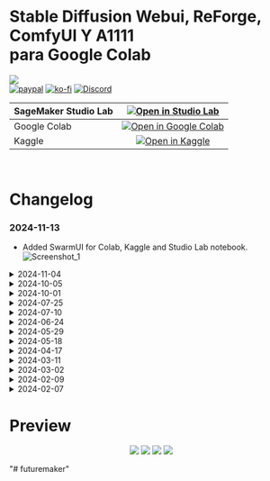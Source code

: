 # Stable Diffusion Webui, ReForge, ComfyUI Y A1111<br />para Google Colab
<a href="https://visitorbadge.io/status?path=https%3A%2F%2Fgithub.com%2Fpantat88%2Fsegsmaker"><img src="https://api.visitorbadge.io/api/visitors?path=https%3A%2F%2Fgithub.com%2Fpantat88%2Fsegsmaker&countColor=%232ccce4"/></a><br>
<a href="https://www.paypal.com/paypalme/gutris1"><img alt="paypal" src="https://img.shields.io/badge/PayPal-00457C?style=for-the-badge&logo=paypal&logoColor=black"/></a>
<a href="https://ko-fi.com/gutris1"><img alt="ko-fi" src="https://img.shields.io/badge/Ko--fi-F16061?style=for-the-badge&logo=ko-fi&logoColor=black"/></a>
<a href="https://discord.gg/k5BwmmvJJU"><img alt="Discord" src="https://img.shields.io/badge/Discrod-5865F2?style=for-the-badge&logo=discord&logoColor=black"/></a><br>


| SageMaker Studio Lab | [![Open in Studio Lab](https://studiolab.sagemaker.aws/studiolab.svg)](https://studiolab.sagemaker.aws/import/github/gutris1/segsmaker/blob/main/notebook/Segsmaker.ipynb) |
| :---------------------------------------- | :-----------------------------------------------------------------------------------------------------------------: |
| Google Colab | [![Open in Google Colab](https://colab.research.google.com/assets/colab-badge.svg)](https://colab.research.google.com/github/gutris1/segsmaker/blob/main/notebook/Segsmaker_COLAB.ipynb) |
| Kaggle | [![Open in Kaggle](https://kaggle.com/static/images/open-in-kaggle.svg)](https://www.kaggle.com/code/jejejojo/asdasd) |

<br />


# Changelog
### 2024-11-13
- Added SwarmUI for Colab, Kaggle and Studio Lab notebook.<br>
![Screenshot_1](https://github.com/user-attachments/assets/1b65ec70-a6d7-4a37-921d-2f5c7f71b0c3)


<details><summary>2024-11-04</summary><br>

- Notebook for colab and kaggle.
</details>

<details><summary>2024-10-05</summary><br>

- <code>[SD-Trainer](https://github.com/Akegarasu/lora-scripts)</code> webui added.<br>

![Screenshot_1](https://github.com/user-attachments/assets/055a5391-834f-4343-b0af-3c180df480dd)
</details>

<details><summary>2024-10-01</summary><br>

- ReForge and Face Fusion webui Added.

![Screenshot_1](https://github.com/user-attachments/assets/869d4277-da52-46f4-a53e-ba530a7a1df3)
</details>

<details><summary>2024-07-25</summary><br>

- Notebooks combined.
</details>

<details><summary>2024-07-10</summary><br>

- added multi Notebook Segsmaker_1+2<br /><br />
![image](https://github.com/gutris1/segsmaker/assets/132797949/1a15250b-39ad-483c-9ad2-f92023c8a3c3)
</details>

<details><summary>2024-06-24</summary><br>

- Improved Notebook.
- Save all your things from there and Please NUKE☢️ your current environment with command below, before using new Notebook with venv.
```python
!rm -rf ~
```
- Old Notebooks won't work anymore.
- PINGGY and ZROK URLs will be printed after the local URL.
</details>

<details><summary>2024-05-29</summary><br>
  
- Fixed Conda Installation.
</details>

<details><summary>2024-05-18</summary><br>

- Upgraded Torch to version 2.2.0+cu121.
- Added Pinggy tunnel.
- Removed Segsmaker animatediff notebook.
</details>

<details><summary>2024-04-17</summary><br>

- Updated AUTO1111 SD Webui to 1.9.3
- Removed [batchlinks-webui](https://github.com/etherealxx/batchlinks-webui) from pre-install extension list.
- Removed [Stable-Diffusion-Webui-Civitai-Helper](https://github.com/zixaphir/Stable-Diffusion-Webui-Civitai-Helper) from pre-install extension list.
- Added [sd-hub](https://github.com/gutris1/sd-hub) to pre-install extension list.
- Added [sd-civitai-browser-plus](https://github.com/BlafKing/sd-civitai-browser-plus) to pre-install extension list.
</details>

<details><summary>2024-03-11</summary><br>

- Minor changes, SDXL notebook removed.
- Select either SD 1.5 or SDXL for installation in Segsmaker.ipynb and Segsmaker_Forge.ipynb using the widget.
</details>

<details><summary>2024-03-02</summary><br>

- Add notebook for [SD Forge](https://github.com/lllyasviel/stable-diffusion-webui-forge)
- Update AUTO1111 SD Webui to 1.8.0.
- Update Conda script to install Torch 2.1.2+cu121.
</details>

<details><summary>2024-02-09</summary><br>

- Switch to aria2 for civitai.com downloads.
- Add gdown for Google Drive downloads. For Google Drive file or folder, simply paste the public URL directly.
- Else default to Curl.

Usage:
```python
# only url
%download URL

# url and filename
%download URL 123456.safetensors

# url and path
%download URL ~/asd/models/asdasd

# url path and filename
%download URL ~/asd/models/zzzzzz 789789.txt
```
</details>

<details><summary>2024-02-07</summary><br>

- For the safety of all of us, especially my account, from now on please enter your own API key by rerunning the Conda cell. <br />
  <img src="https://github.com/gutris1/segsmaker/assets/132797949/7420b6ff-7080-46f2-bd20-cd2088d64ff6" width="486" height="169">
- Get your own API key at https://civitai.com/user/account click the 'Add API Key' button, give it a name and then copy. <br />
  <img src="https://github.com/gutris1/segsmaker/assets/132797949/d3fa05b6-4cdd-4ffc-9a50-43bf550de627" width="367" height="169">
- Don't worry, you only need to do that once. next time you reinstall Conda, you will not be prompted again.
</details>

# Preview
<p align="center">
  <img src="https://github.com/gutris1/segsmaker/assets/132797949/4ecc8360-a3ba-4564-8acc-64638acb3e35", widht=1000px>
  <img src="https://github.com/gutris1/segsmaker/assets/132797949/e19cc982-67ea-447f-a505-4efc932c822a", widht=1000px>
  <img src="https://github.com/gutris1/segsmaker/blob/main/script/preview/fastpnginfo.png", widht=1000px>
  <img src="https://github.com/gutris1/segsmaker/blob/main/script/preview/cn.png", widht=1000px>
</p>
"# futuremaker" 
